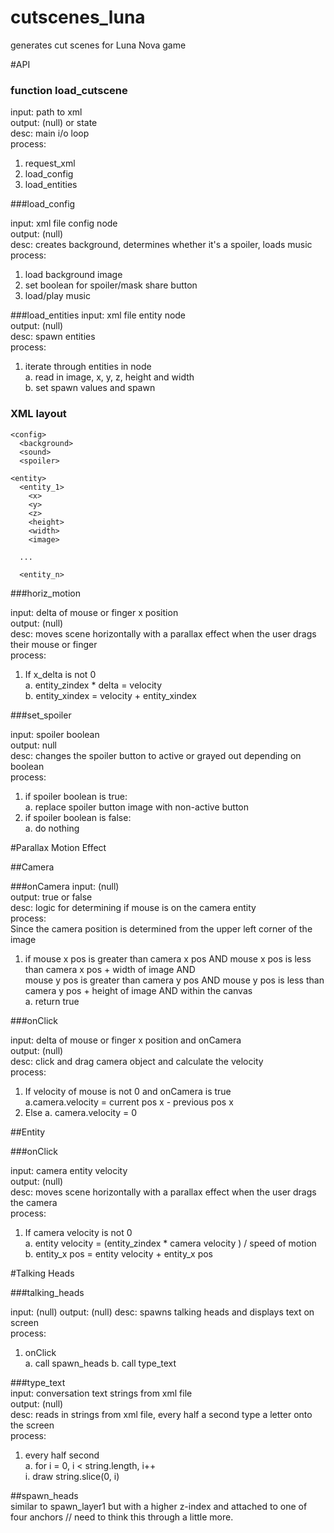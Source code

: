 cutscenes_luna
==============

generates cut scenes for Luna Nova game

#API

### function load_cutscene

input: path to xml    
output: (null) or state    
desc: main i/o loop  
process:   
1. request_xml  
2. load_config   
3. load_entities   

###load_config 

input: xml file config node  
output: (null)  
desc: creates background, determines whether it's a spoiler, loads music  
process:  
1. load background image  
2. set boolean for spoiler/mask share button  
3. load/play music  


###load_entities 
input: xml file entity node  
output: (null)  
desc: spawn entities   
process:  
1. iterate through entities in node  
  a. read in image, x, y, z, height and width  
  b. set spawn values and spawn  


### XML layout 

    <config>
      <background>
      <sound>
      <spoiler>

    <entity>
      <entity_1>
        <x>
        <y>
        <z>
        <height>
        <width>
        <image>
    
      ... 
  
      <entity_n>
 

###horiz_motion

input: delta of mouse or finger x position  
output: (null)  
desc: moves scene horizontally with a parallax effect when the user drags their mouse or finger  
process:  
1. If x_delta is not 0  
	a. entity_zindex * delta = velocity  
	b. entity_xindex = velocity + entity_xindex

###set_spoiler

input: spoiler boolean  
output: null  
desc: changes the spoiler button to active or grayed out depending on boolean  
process:  
1. if spoiler boolean is true:  
	a. replace spoiler button image with non-active button  
2. if spoiler boolean is false:  
	a. do nothing

#Parallax Motion Effect   

##Camera   



###onCamera
input: (null)   
output: true or false   
desc: logic for determining if mouse is on the camera entity   
process:  
Since the camera position is determined from the upper left corner of the image  
1. if mouse x pos is greater than camera x pos AND mouse x pos is less than camera x pos + width of image AND   
mouse y pos is greater than camera y pos AND mouse y pos is less than camera y pos + height of image AND within the canvas  
	a. return true  

###onClick

input: delta of mouse or finger x position and onCamera  
output: (null)  
desc: click and drag camera object and calculate the velocity  
process:  
1. If velocity of mouse is not 0 and onCamera is true    
	a.camera.velocity = current pos x - previous pos x       
2. Else
	a. camera.velocity = 0  


##Entity  


###onClick

input: camera entity velocity   
output: (null)  
desc: moves scene horizontally with a parallax effect when the user drags the camera  
process:  
1. If camera velocity is not 0  
	a. entity velocity = (entity_zindex * camera velocity ) / speed of motion    
	b. entity_x pos = entity velocity + entity_x pos


#Talking Heads 

###talking_heads  

input: (null) 
output: (null) 
desc: spawns talking heads and displays text on screen  
process:  
1. onClick  
	a. call spawn_heads
	b. call type_text  
 

###type_text  
input: conversation text strings from xml file  
output: (null)  
desc: reads in strings from xml file, every half a second type a letter onto the screen   
process:  
1. every half second  
	a. for i = 0, i < string.length, i++  
		i. draw string.slice(0, i)  

##spawn_heads  
	similar to spawn_layer1 but with a higher z-index and attached to one of four anchors // need to think this through a little more. 
 




  
 



